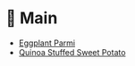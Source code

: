 # 🍲 Main

- [Eggplant Parmi](../recipes/eggplant_parmi.md)
- [Quinoa Stuffed Sweet Potato](../recipes/quinoa_stuffed_sweet_potato.md)

